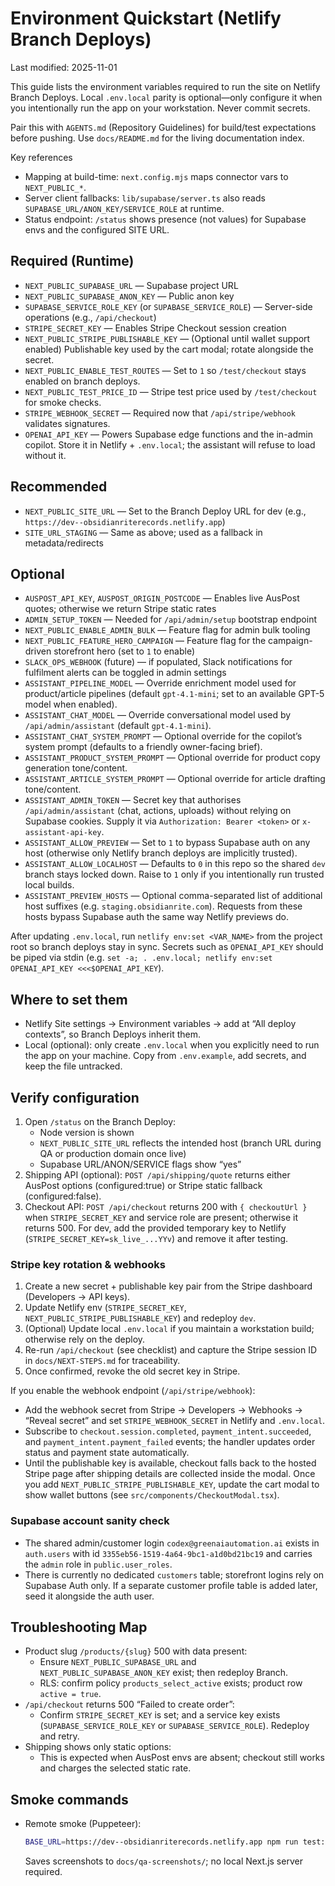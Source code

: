 # Environment Quickstart (Netlify Branch Deploys)

Last modified: 2025-11-01

This guide lists the environment variables required to run the site on Netlify Branch Deploys. Local `.env.local` parity is optional—only configure it when you intentionally run the app on your workstation. Never commit secrets.

Pair this with `AGENTS.md` (Repository Guidelines) for build/test expectations before pushing. Use `docs/README.md` for the living documentation index.

Key references
- Mapping at build-time: `next.config.mjs` maps connector vars to `NEXT_PUBLIC_*`.
- Server client fallbacks: `lib/supabase/server.ts` also reads `SUPABASE_URL/ANON_KEY/SERVICE_ROLE` at runtime.
- Status endpoint: `/status` shows presence (not values) for Supabase envs and the configured SITE URL.

## Required (Runtime)
- `NEXT_PUBLIC_SUPABASE_URL` — Supabase project URL
- `NEXT_PUBLIC_SUPABASE_ANON_KEY` — Public anon key
- `SUPABASE_SERVICE_ROLE_KEY` (or `SUPABASE_SERVICE_ROLE`) — Server-side operations (e.g., `/api/checkout`)
- `STRIPE_SECRET_KEY` — Enables Stripe Checkout session creation
- `NEXT_PUBLIC_STRIPE_PUBLISHABLE_KEY` — (Optional until wallet support enabled) Publishable key used by the cart modal; rotate alongside the secret.
- `NEXT_PUBLIC_ENABLE_TEST_ROUTES` — Set to `1` so `/test/checkout` stays enabled on branch deploys.
- `NEXT_PUBLIC_TEST_PRICE_ID` — Stripe test price used by `/test/checkout` for smoke checks.
- `STRIPE_WEBHOOK_SECRET` — Required now that `/api/stripe/webhook` validates signatures.
- `OPENAI_API_KEY` — Powers Supabase edge functions and the in-admin copilot. Store it in Netlify + `.env.local`; the assistant will refuse to load without it.

## Recommended
- `NEXT_PUBLIC_SITE_URL` — Set to the Branch Deploy URL for dev (e.g., `https://dev--obsidianriterecords.netlify.app`)
- `SITE_URL_STAGING` — Same as above; used as a fallback in metadata/redirects

## Optional
- `AUSPOST_API_KEY`, `AUSPOST_ORIGIN_POSTCODE` — Enables live AusPost quotes; otherwise we return Stripe static rates
- `ADMIN_SETUP_TOKEN` — Needed for `/api/admin/setup` bootstrap endpoint
- `NEXT_PUBLIC_ENABLE_ADMIN_BULK` — Feature flag for admin bulk tooling
- `NEXT_PUBLIC_FEATURE_HERO_CAMPAIGN` — Feature flag for the campaign-driven storefront hero (set to `1` to enable)
- `SLACK_OPS_WEBHOOK` (future) — if populated, Slack notifications for fulfilment alerts can be toggled in admin settings
- `ASSISTANT_PIPELINE_MODEL` — Override enrichment model used for product/article pipelines (default `gpt-4.1-mini`; set to an available GPT-5 model when enabled).
- `ASSISTANT_CHAT_MODEL` — Override conversational model used by `/api/admin/assistant` (default `gpt-4.1-mini`).
- `ASSISTANT_CHAT_SYSTEM_PROMPT` — Optional override for the copilot’s system prompt (defaults to a friendly owner-facing brief).
- `ASSISTANT_PRODUCT_SYSTEM_PROMPT` — Optional override for product copy generation tone/content.
- `ASSISTANT_ARTICLE_SYSTEM_PROMPT` — Optional override for article drafting tone/content.
- `ASSISTANT_ADMIN_TOKEN` — Secret key that authorises `/api/admin/assistant` (chat, actions, uploads) without relying on Supabase cookies. Supply it via `Authorization: Bearer <token>` or `x-assistant-api-key`.
- `ASSISTANT_ALLOW_PREVIEW` — Set to `1` to bypass Supabase auth on any host (otherwise only Netlify branch deploys are implicitly trusted).
- `ASSISTANT_ALLOW_LOCALHOST` — Defaults to `0` in this repo so the shared `dev` branch stays locked down. Raise to `1` only if you intentionally run trusted local builds.
- `ASSISTANT_PREVIEW_HOSTS` — Optional comma-separated list of additional host suffixes (e.g. `staging.obsidianrite.com`). Requests from these hosts bypass Supabase auth the same way Netlify previews do.

After updating `.env.local`, run `netlify env:set <VAR_NAME>` from the project root so branch deploys stay in sync. Secrets such as `OPENAI_API_KEY` should be piped via stdin (e.g. `set -a; . .env.local; netlify env:set OPENAI_API_KEY <<<$OPENAI_API_KEY`).

## Where to set them
- Netlify Site settings → Environment variables → add at “All deploy contexts”, so Branch Deploys inherit them.
- Local (optional): only create `.env.local` when you explicitly need to run the app on your machine. Copy from `.env.example`, add secrets, and keep the file untracked.

## Verify configuration
1) Open `/status` on the Branch Deploy:
   - Node version is shown
   - `NEXT_PUBLIC_SITE_URL` reflects the intended host (branch URL during QA or production domain once live)
   - Supabase URL/ANON/SERVICE flags show “yes”
2) Shipping API (optional): `POST /api/shipping/quote` returns either AusPost options (configured:true) or Stripe static fallback (configured:false).
3) Checkout API: `POST /api/checkout` returns 200 with `{ checkoutUrl }` when `STRIPE_SECRET_KEY` and service role are present; otherwise it returns 500. For dev, add the provided temporary key to Netlify (`STRIPE_SECRET_KEY=sk_live_...YYv`) and remove it after testing.

### Stripe key rotation & webhooks
1. Create a new secret + publishable key pair from the Stripe dashboard (Developers → API keys).
2. Update Netlify env (`STRIPE_SECRET_KEY`, `NEXT_PUBLIC_STRIPE_PUBLISHABLE_KEY`) and redeploy `dev`.
3. (Optional) Update local `.env.local` if you maintain a workstation build; otherwise rely on the deploy.
4. Re-run `/api/checkout` (see checklist) and capture the Stripe session ID in `docs/NEXT-STEPS.md` for traceability.
5. Once confirmed, revoke the old secret key in Stripe.

If you enable the webhook endpoint (`/api/stripe/webhook`):
- Add the webhook secret from Stripe → Developers → Webhooks → “Reveal secret” and set `STRIPE_WEBHOOK_SECRET` in Netlify and `.env.local`.
- Subscribe to `checkout.session.completed`, `payment_intent.succeeded`, and `payment_intent.payment_failed` events; the handler updates order status and payment state automatically.
- Until the publishable key is available, checkout falls back to the hosted Stripe page after shipping details are collected inside the modal. Once you add `NEXT_PUBLIC_STRIPE_PUBLISHABLE_KEY`, update the cart modal to show wallet buttons (see `src/components/CheckoutModal.tsx`).

### Supabase account sanity check
- The shared admin/customer login `codex@greenaiautomation.ai` exists in `auth.users` with id `3355eb56-1519-4a64-9bc1-a1d0bd21bc19` and carries the `admin` role in `public.user_roles`.
- There is currently no dedicated `customers` table; storefront logins rely on Supabase Auth only. If a separate customer profile table is added later, seed it alongside the auth user.

## Troubleshooting Map
- Product slug `/products/{slug}` 500 with data present:
  - Ensure `NEXT_PUBLIC_SUPABASE_URL` and `NEXT_PUBLIC_SUPABASE_ANON_KEY` exist; then redeploy Branch.
  - RLS: confirm policy `products_select_active` exists; product row `active = true`.
- `/api/checkout` returns 500 “Failed to create order”:
  - Confirm `STRIPE_SECRET_KEY` is set; and a service key exists (`SUPABASE_SERVICE_ROLE_KEY` or `SUPABASE_SERVICE_ROLE`). Redeploy and retry.
- Shipping shows only static options:
  - This is expected when AusPost envs are absent; checkout still works and charges the selected static rate.

## Smoke commands
- Remote smoke (Puppeteer):
  ```bash
  BASE_URL=https://dev--obsidianriterecords.netlify.app npm run test:puppeteer
  ```
  Saves screenshots to `docs/qa-screenshots/`; no local Next.js server required.
